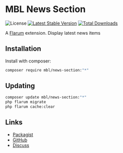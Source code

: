 # MBL News Section

![License](https://img.shields.io/badge/license-MIT-blue.svg) [![Latest Stable Version](https://img.shields.io/packagist/v/mbl/news-section.svg)](https://packagist.org/packages/mbl/news-section) [![Total Downloads](https://img.shields.io/packagist/dt/mbl/news-section.svg)](https://packagist.org/packages/mbl/news-section)

A [Flarum](http://flarum.org) extension. Display latest news items

## Installation

Install with composer:

```sh
composer require mbl/news-section:"*"
```

## Updating

```sh
composer update mbl/news-section:"*"
php flarum migrate
php flarum cache:clear
```

## Links

- [Packagist](https://packagist.org/packages/mbl/news-section)
- [GitHub](https://github.com/mbl/news-section)
- [Discuss](https://discuss.flarum.org/d/PUT_DISCUSS_SLUG_HERE)
